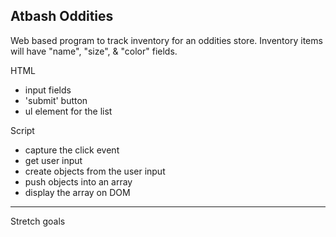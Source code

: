 Atbash Oddities
---

Web based program to track inventory for an oddities store. Inventory items will have "name", "size", & "color" fields.

HTML

 - input fields
 - 'submit' button
 - ul element for the list

Script

- capture the click event
- get user input
- create objects from the user input
- push objects into an array
- display the array on DOM

-------------
Stretch goals